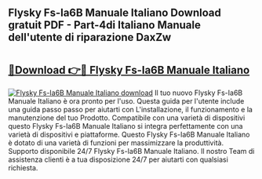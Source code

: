 ## Flysky Fs-Ia6B Manuale Italiano Download gratuit PDF - Part-4di Italiano Manuale dell'utente di riparazione DaxZw

# <h2><a href="http://df9m5e.blite.top/?on=Flysky+Fs-Ia6B+Manuale+Italiano">🔗Download 👉🔴 Flysky Fs-Ia6B Manuale Italiano</a></h2>

[![Flysky Fs-Ia6B Manuale Italiano download](https://i.imgur.com/lujVjoI.png)](http://df9m5e.blite.top/?on=Flysky+Fs-Ia6B+Manuale+Italiano)
Il tuo nuovo Flysky Fs-Ia6B Manuale Italiano è ora pronto per l'uso. Questa guida per l'utente include una guida passo passo per aiutarti con L'installazione, il funzionamento e la manutenzione del tuo Prodotto. Compatibile con una varietà di dispositivi questo Flysky Fs-Ia6B Manuale Italiano si integra perfettamente con una varietà di dispositivi e piattaforme. Questo Flysky Fs-Ia6B Manuale Italiano è dotato di una varietà di funzioni per massimizzare la produttività. Supporto disponibile 24/7 Flysky Fs-Ia6B Manuale Italiano. Il nostro Team di assistenza clienti è a tua disposizione 24/7 per aiutarti con qualsiasi richiesta.
